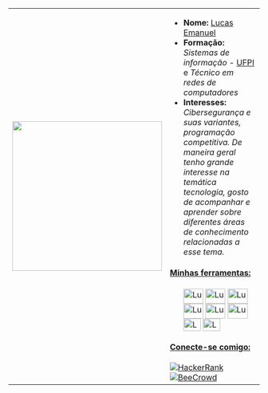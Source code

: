 <table>
  <tr>
    <td><img src="https://user-images.githubusercontent.com/125845662/233684297-21ed8176-3050-45e9-b842-fc64c910770a.gif" width="300"></td>
    <td>
        <ul>
          <li><strong>Nome:</strong> <a href="https://www.instagram.com/lucashanm/">Lucas Emanuel</a></li>
          <li><strong>Formação:</strong> <em>Sistemas de informação - </em> <a href="https://ufpi.br/">UFPI </a> e <em> Técnico em redes de computadores</em> </a></li>
          <li><strong>Interesses:</strong> <em>Cibersegurança e suas variantes, programação competitiva. De maneira geral tenho grande interesse na temática tecnologia, gosto de acompanhar e aprender sobre diferentes áreas de conhecimento relacionadas a esse tema.</em></li>
        </ul>
        <h4><ins>Minhas ferramentas:</ins></h4>
        <ul>
          <img align="center" alt="Lucaspm5" height="30" width="40" src="https://cdn.jsdelivr.net/gh/devicons/devicon/icons/c/c-original.svg">
          <img align="center" alt="Lucaspm5" height="30" width="40" src="https://cdn.jsdelivr.net/gh/devicons/devicon/icons/cplusplus/cplusplus-original.svg">
          <img align="center" alt="Lucaspm5" height="30" width="40" src="https://cdn.jsdelivr.net/gh/devicons/devicon/icons/python/python-original.svg">
          <img align="center" alt="Lucaspm5" height="30" width="40" src="https://cdn.jsdelivr.net/gh/devicons/devicon/icons/mysql/mysql-original.svg">
          <img align="center" alt="Lucaspm5" height="30" width="40" src="https://cdn.jsdelivr.net/gh/devicons/devicon/icons/haskell/haskell-original.svg"/>
          <img align="center" alt="Lucaspm5" height="30" width="40" src="https://cdn.jsdelivr.net/gh/devicons/devicon/icons/php/php-original.svg"/>
          <img align="center" alt="Lucaspm5" height="25" width="35" src="https://cdn.jsdelivr.net/gh/devicons/devicon/icons/javascript/javascript-original.svg"/>
          <img align="center" alt="Lucaspm5" height="25" width="35" src="https://cdn.jsdelivr.net/gh/devicons/devicon/icons/html5/html5-original.svg"/>
        </ul>
        <h4><ins>Conecte-se comigo:</ins></h4>
          <a href="https://www.hackerrank.com/lucasemanuelpm5">
  <img src="https://img.shields.io/badge/HackerRank-2EC866?style=flat&logo=hackerrank&logoColor=white&labelColor=05122A" alt="HackerRank">
</a>
          <a href="https://www.beecrowd.com.br/judge/pt/users/friends/717707t">
  <img src="https://img.shields.io/badge/Beecrowd-FFFF00?style=flat&logo=Beecrowd&logoColor=black&labelColor=black" alt="BeeCrowd">
</a>
    </td>
  </tr>
</table>
